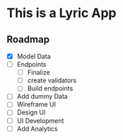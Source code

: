 # This is a Lyric App

## Roadmap

- [x] Model Data
- [ ] Endpoints
  - [ ] Finalize
  - [ ] create validators
  - [ ] Build endpoints
- [ ] Add dummy Data
- [ ] Wireframe UI
- [ ] Design UI 
- [ ] UI Development
- [ ] Add Analytics

